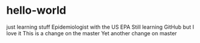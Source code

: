 # hello-world
just learning stuff
Epidemiologist with the US EPA
Still learning GitHub but I love it
This is a change on the master
Yet another change on master


